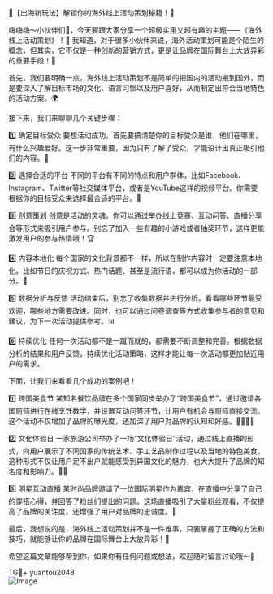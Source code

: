 🎉【出海新玩法】解锁你的海外线上活动策划秘籍！🚀

嗨嗨嗨～小伙伴们👋，今天要跟大家分享一个超级实用又超有趣的主题——《海外线上活动策划》！👀 我知道，对于很多小伙伴来说，海外活动策划可能是个陌生的概念，但其实，它不仅是一种创新的营销方式，更是让品牌在国际舞台上大放异彩的重要手段！🌈

首先，我们要明确一点，海外线上活动策划不是简单的把国内的活动搬到国外，而是要深入了解目标市场的文化、语言习惯以及用户喜好，从而制定出符合当地特色的活动方案。🌍

接下来，我们来聊聊几个关键步骤：

1️⃣ 确定目标受众
要想活动成功，首先要搞清楚你的目标受众是谁，他们在哪里，有什么兴趣爱好。这一步非常重要，因为只有了解了受众，才能设计出真正吸引他们的内容。🎯

2️⃣ 选择合适的平台
不同的平台有不同的特点和用户群体，比如Facebook、Instagram、Twitter等社交媒体平台，或者是YouTube这样的视频平台。你需要根据你的目标受众来选择最合适的平台。📱

3️⃣ 创意策划
创意是活动的灵魂。你可以通过举办线上竞赛、互动问答、直播分享会等形式来吸引用户参与。别忘了加入一些有趣的小游戏或者抽奖环节，这样更能激发用户的参与热情哦！🏆

4️⃣ 内容本地化
每个国家的文化背景都不一样，所以在制作内容时一定要注意本地化。比如节日的庆祝方式、热门话题、甚至是流行语，都可以成为你活动的一部分。🌟

5️⃣ 数据分析与反馈
活动结束后，别忘了收集数据并进行分析。看看哪些环节最受欢迎，哪些地方需要改进。同时，也可以通过问卷调查等方式收集参与者的意见和建议，为下一次活动提供参考。📊

6️⃣ 持续优化
任何一次活动都不是一蹴而就的，都需要不断调整和完善。根据数据分析的结果和用户反馈，持续优化活动策略，这样才能让每一次活动都更加贴近用户的需求。

下面，让我们来看看几个成功的案例吧！

1️⃣ 跨国美食节
某知名餐饮品牌在多个国家同步举办了“跨国美食节”，通过邀请各国厨师进行在线烹饪教学，并设置互动问答环节，让用户有机会与厨师直接交流。这个活动不仅增加了品牌的曝光度，还加深了用户对品牌的认知和好感。👨‍🍳👩‍🍳

2️⃣ 文化体验日
一家旅游公司举办了一场“文化体验日”活动，通过线上直播的形式，向用户展示了不同国家的传统艺术、手工艺品制作过程以及当地的特色美食。这种形式不仅让用户足不出户就能感受到异国文化的魅力，也大大提升了品牌的知名度和影响力。🎨🍲

3️⃣ 明星互动直播
某时尚品牌邀请了一位国际明星作为嘉宾，在直播中分享了自己的穿搭心得，并回答了粉丝们提出的问题。这场直播吸引了大量粉丝观看，不仅提高了品牌的关注度，还增强了用户对品牌的忠诚度。👑

最后，我想说的是，海外线上活动策划并不是一件难事，只要掌握了正确的方法和技巧，就能够让你的品牌在国际舞台上大放异彩！🌈

希望这篇文章能够帮到你，如果你有任何问题或想法，欢迎随时留言讨论哦～💌

TG💪+ yuantou2048  
![Image](https://github.com/user-attachments/assets/42a5a4a5-fea9-4a1d-8aa0-73e57e430cca)